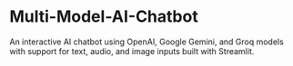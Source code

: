 # Multi-Model-AI-Chatbot
An interactive AI chatbot using OpenAI, Google Gemini, and Groq models with support for text, audio, and image inputs built with Streamlit.
